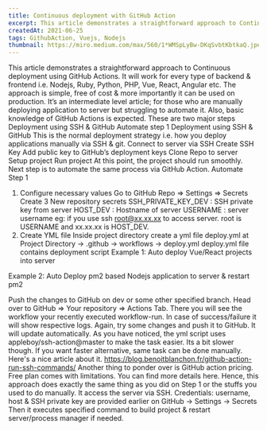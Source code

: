 ```yaml
---
title: Continuous deployment with GitHub Action
excerpt: This article demonstrates a straightforward approach to Continuous deployment using GitHub Actions..
createdAt: 2021-06-25
tags: GithubAction, Vuejs, Nodejs
thumbnail: https://miro.medium.com/max/560/1*WMSpLyBw-DKqSvbtKbtkaQ.jpeg
---
```


<g-image alt="Example image" src="https://miro.medium.com/max/560/1*WMSpLyBw-DKqSvbtKbtkaQ.jpeg" />

This article demonstrates a straightforward approach to Continuous deployment using GitHub Actions. It will work for every type of backend & frontend i.e. Nodejs, Ruby, Python, PHP, Vue, React, Angular etc. The approach is simple, free of cost & more importantly it can be used on production.
It’s an intermediate level article; for those who are manually deploying application to server but struggling to automate it. Also, basic knowledge of GitHub Actions is expected.
These are two major steps
Deployment using SSH & GitHub
Automate step 1
Deployment using SSH & GitHub
This is the normal deployment strategy i.e. how you deploy applications manually via SSH & git.
Connect to server via SSH
Create SSH Key
Add public key to GitHub’s deployment keys
Clone Repo to server
Setup project
Run project
At this point, the project should run smoothly. Next step is to automate the same process via GitHub Action.
Automate Step 1
1. Configure necessary values
Go to GitHub Repo ⇒ Settings ⇒ Secrets
Create 3 New repository secrets
SSH_PRIVATE_KEY_DEV : SSH private key from server
HOST_DEV : Hostname of server
USERNAME : server username
eg: if you use ssh root@xx.xx.xx to access server. root is USERNAME and xx.xx.xx is HOST_DEV.
2. Create YML file
Inside project directory create a yml file deploy.yml at
Project Directory → .github → workflows → deploy.yml
deploy.yml file contains deployment script
Example 1: Auto deploy Vue/React projects into server

Example 2: Auto Deploy pm2 based Nodejs application to server & restart pm2

Push the changes to GitHub on dev or some other specified branch. Head over to GitHub ⇒ Your repository ⇒ Actions Tab.
There you will see the workflow your recently executed workflow-run. In case of success/failure it will show respective logs. Again, try some changes and push it to GitHub. It will update automatically.
As you have noticed, the yml script uses appleboy/ssh-action@master to make the task easier. Its a bit slower though. If you want faster alternative, same task can be done manually. Here's a nice article about it.
https://blog.benoitblanchon.fr/github-action-run-ssh-commands/
Another thing to ponder over is GitHub action pricing. Free plan comes with limitations. You can find more details here.
Hence, this approach does exactly the same thing as you did on Step 1 or the stuffs you used to do manually. It access the server via SSH. Credentials: username, host & SSH private key are provided earlier on
GitHub → Settings → Secrets
Then it executes specified command to build project & restart server/process manager if needed.